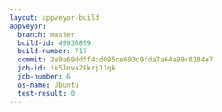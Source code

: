 ```yaml
---
layout: appveyor-build
appveyor:
  branch: master
  build-id: 49930899
  build-number: 717
  commit: 2e9a69dd5f4cd095ce693c9fda7a64a99c8184e7
  job-id: ik5lnva28krj11qk
  job-number: 6
  os-name: Ubuntu
  test-result: 0
---
```

